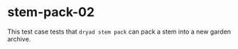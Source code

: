 
# stem-pack-02

This test case tests that `dryad stem pack` can pack a stem into a new garden archive.

